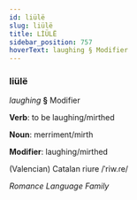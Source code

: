 ```yaml
---
id: liülë
slug: liülë
title: LİÜLË
sidebar_position: 757
hoverText: laughing § Modifier
---
```


### liülë

*laughing* **§** Modifier

**Verb**: to be laughing/mirthed

**Noun**: merriment/mirth

**Modifier**: laughing/mirthed

(Valencian) Catalan riure /ˈriw.ɾe/

*Romance Language Family*